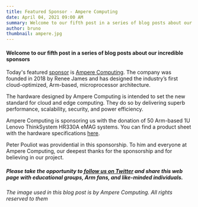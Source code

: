 ```yaml
---
title: Featured Sponsor - Ampere Computing
date: April 04, 2021 09:00 AM
summary: Welcome to our fifth post in a series of blog posts about our incredible sponsors
author: bruno
thumbnail: ampere.jpg
---
```


#### Welcome to our fifth post in a series of blog posts about our incredible sponsors

Today's featured [sponsor](https://aarch64.com/sponsors) is [Ampere Computing](https://amperecomputing.com). The company was founded in 2018 by Renee James and has designed the industry’s first cloud-optimized, Arm-based, microprocessor architecture.

The hardware designed by Ampere Computing is intended to set the new standard for cloud and edge computing. They do so by delivering superb performance, scalability, security, and power efficiency.

Ampere Computing is sponsoring us with the donation of 50 Arm-based 1U Lenovo ThinkSystem HR330A eMAG systems. You can find a product sheet with the hardware specifications [here](https://amperecomputing.com/wp-content/uploads/2019/04/Lenovo_ThinkSystem_HR330A_PB_20190409.pdf).

Peter Pouliot was providential in this sponsorship. To him and everyone at Ampere Computing, our deepest thanks for the sponsorship and for believing in our project.


##### Please take the opportunity to [follow us on Twitter](https://twitter.com/fosshostorg) and share this web page with educational groups, Arm fans, and like-minded individuals.

###### _The image used in this blog post is by Ampere Computing. All rights reserved to them_
